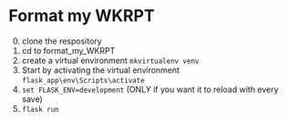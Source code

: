 # Format my WKRPT
0. clone the respository
1. cd to format_my_WKRPT
2. create a virtual environment `mkvirtualenv venv`
3. Start by activating the virtual environment `flask_app\env\Scripts\activate`
4. `set FLASK_ENV=development` (ONLY if you want it to reload with every save)
5. `flask run`